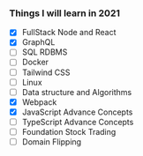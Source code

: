 ### Things I will learn in 2021

- [x] FullStack Node and React
- [x] GraphQL
- [ ] SQL RDBMS
- [ ] Docker
- [ ] Tailwind CSS
- [ ] Linux
- [ ] Data structure and Algorithms
- [x] Webpack
- [x] JavaScript Advance Concepts
- [ ] TypeScript Advance Concepts
- [ ] Foundation Stock Trading
- [ ] Domain Flipping
